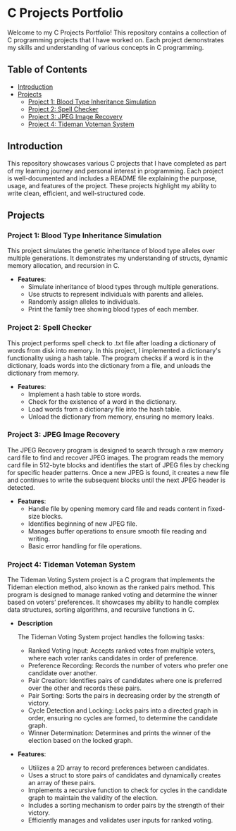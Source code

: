 # C Projects Portfolio

Welcome to my C Projects Portfolio! This repository contains a collection of C programming projects that I have worked on. Each project demonstrates my skills and understanding of various concepts in C programming.

## Table of Contents

- [Introduction](#introduction)
- [Projects](#projects)
  - [Project 1: Blood Type Inheritance Simulation](#project-1-blood-type-inheritance-simulation)
  - [Project 2: Spell Checker](#project-2-spell-checker)
  - [Project 3: JPEG Image Recovery](#project-3-jpeg-image-recovery)
  - [Project 4: Tideman Voteman System](#project-4-tideman-voteman-system)

## Introduction

This repository showcases various C projects that I have completed as part of my learning journey and personal interest in programming. Each project is well-documented and includes a README file explaining the purpose, usage, and features of the project. These projects highlight my ability to write clean, efficient, and well-structured code.

## Projects

### Project 1: Blood Type Inheritance Simulation
This project simulates the genetic inheritance of blood type alleles over multiple generations. It demonstrates my understanding of structs, dynamic memory allocation, and recursion in C.

- **Features**:
  - Simulate inheritance of blood types through multiple generations.
  - Use structs to represent individuals with parents and alleles.
  - Randomly assign alleles to individuals.
  - Print the family tree showing blood types of each member.

### Project 2: Spell Checker
This project performs spell check to .txt file after loading a dictionary of words from disk into memory. In this project, I implemented a dictionary's functionality using a hash table. The program checks if a word is in the dictionary, loads words into the dictionary from a file, and unloads the dictionary from memory.

- **Features**:
  - Implement a hash table to store words.
  - Check for the existence of a word in the dictionary.
  - Load words from a dictionary file into the hash table.
  - Unload the dictionary from memory, ensuring no memory leaks.

 ### Project 3: JPEG Image Recovery
The JPEG Recovery program is designed to search through a raw memory card file to find and recover JPEG images. The program reads the memory card file in 512-byte blocks and identifies the start of JPEG files by checking for specific header patterns. Once a new JPEG is found, it creates a new file and continues to write the subsequent blocks until the next JPEG header is detected.

- **Features**:
  - Handle file by opening memory card file and reads content in fixed-size blocks.
  - Identifies beginning of new JPEG file.
  - Manages buffer operations to ensure smooth file reading and writing.
  - Basic error handling for file operations.
 
### Project 4: Tideman Voteman System
The Tideman Voting System project is a C program that implements the Tideman election method, also known as the ranked pairs method. This program is designed to manage ranked voting and determine the winner based on voters’ preferences. It showcases my ability to handle complex data structures, sorting algorithms, and recursive functions in C.

- **Description**

  The Tideman Voting System project handles the following tasks:

  - Ranked Voting Input: Accepts ranked votes from multiple voters, where each voter ranks candidates in order of preference.
  - Preference Recording: Records the number of voters who prefer one candidate over another.
  - Pair Creation: Identifies pairs of candidates where one is preferred over the other and records these pairs.
  - Pair Sorting: Sorts the pairs in decreasing order by the strength of victory.
  - Cycle Detection and Locking: Locks pairs into a directed graph in order, ensuring no cycles are formed, to determine the candidate graph.
  - Winner Determination: Determines and prints the winner of the election based on the locked graph.

- **Features**:
  - Utilizes a 2D array to record preferences between candidates.
  - Uses a struct to store pairs of candidates and dynamically creates an array of these pairs.
  - Implements a recursive function to check for cycles in the candidate graph to maintain the validity of the election.
  - Includes a sorting mechanism to order pairs by the strength of their victory.
  - Efficiently manages and validates user inputs for ranked voting.
